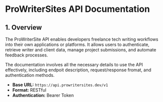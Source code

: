 # ProWriterSites API Documentation

## 1. Overview

The ProWriterSite API enables developers freelance tech writing workflows into their own applications or platforms. It allows users to authenticate, retrieve writer and client data, manage project submissions, and automate feedback processes.

The documentation involves all the necessary details to use the API effectively, including endpoit description, request/response fromat, and authentication methods.

- **Base URL:** `https://api.prowritersites.dev/v1`
- **Format:** RESTful
- **Authentication:** Bearer Token
